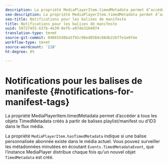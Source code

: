 ```yaml
---
description: La propriété MediaPlayerItem.timedMetadata permet d’accéder à tous les objets TimedMetadata créés à partir de balises playlist/manifest ou d’ID3 dans le flux média.
seo-description: La propriété MediaPlayerItem.timedMetadata permet d’accéder à tous les objets TimedMetadata créés à partir de balises playlist/manifest ou d’ID3 dans le flux média.
seo-title: Notifications pour les balises de manifeste
title: Notifications pour les balises de manifeste
uuid: 50727455-b37b-4e39-8efb-a97de3164074
translation-type: tm+mt
source-git-commit: 040655d8ba5f91c98ed0584c08db226ffe1e0f4e
workflow-type: tm+mt
source-wordcount: '118'
ht-degree: 0%

---
```



# Notifications pour les balises de manifeste {#notifications-for-manifest-tags}

La propriété MediaPlayerItem.timedMetadata permet d’accéder à tous les objets TimedMetadata créés à partir de balises playlist/manifest ou d’ID3 dans le flux média.

<!--<a id="section_9A22F6F1EA1F4F0C9E0C7687D12AA4AA"></a>-->

La propriété `MediaPlayerItem.hasTimedMetadata` indique si une balise personnalisée abonnée existe dans le média actuel. Vous pouvez surveiller les métadonnées minutées en écoutant `Events.TimedMetadataEvent`, que l’instance MediaPlayer distribue chaque fois qu’un nouvel objet `TimedMetadata` est créé.
